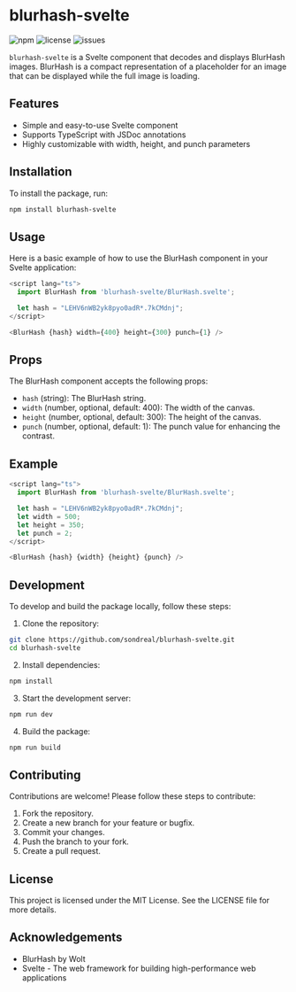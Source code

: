# blurhash-svelte

![npm](https://img.shields.io/npm/v/blurhash-svelte)
![license](https://img.shields.io/npm/l/blurhash-svelte)
![issues](https://img.shields.io/github/issues/sondreal/blurhash-svelte)

`blurhash-svelte` is a Svelte component that decodes and displays BlurHash images. BlurHash is a compact representation of a placeholder for an image that can be displayed while the full image is loading.

## Features

- Simple and easy-to-use Svelte component
- Supports TypeScript with JSDoc annotations
- Highly customizable with width, height, and punch parameters

## Installation

To install the package, run:

```sh
npm install blurhash-svelte
```

## Usage
Here is a basic example of how to use the BlurHash component in your Svelte application:
```typescript
<script lang="ts">
  import BlurHash from 'blurhash-svelte/BlurHash.svelte';

  let hash = "LEHV6nWB2yk8pyo0adR*.7kCMdnj";
</script>

<BlurHash {hash} width={400} height={300} punch={1} />
```

## Props
The BlurHash component accepts the following props:
* `hash` (string): The BlurHash string.
* `width` (number, optional, default: 400): The width of the canvas.
* `height` (number, optional, default: 300): The height of the canvas.
* `punch` (number, optional, default: 1): The punch value for enhancing the contrast.

## Example 
```typescript
<script lang="ts">
  import BlurHash from 'blurhash-svelte/BlurHash.svelte';

  let hash = "LEHV6nWB2yk8pyo0adR*.7kCMdnj";
  let width = 500;
  let height = 350;
  let punch = 2;
</script>

<BlurHash {hash} {width} {height} {punch} />
```

## Development
To develop and build the package locally, follow these steps:
1. Clone the repository:
```sh
git clone https://github.com/sondreal/blurhash-svelte.git
cd blurhash-svelte
```
2. Install dependencies:
```sh
npm install
```
3. Start the development server:
```sh 
npm run dev
```
4. Build the package:
```sh
npm run build
```

## Contributing
Contributions are welcome! Please follow these steps to contribute:

1. Fork the repository.
1. Create a new branch for your feature or bugfix.
1. Commit your changes.
1. Push the branch to your fork.
1. Create a pull request.

## License
This project is licensed under the MIT License. See the LICENSE file for more details.

## Acknowledgements
* BlurHash by Wolt
* Svelte - The web framework for building high-performance web applications